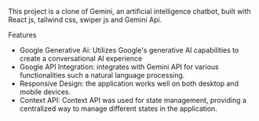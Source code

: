 This project is a clone of Gemini, an artificial intelligence chatbot, built with React js, tailwind css, swiper js and Gemini Api.

Features
- Google Generative Ai: Utilizes Google's generative AI capabilities to create a conversational AI experience
- Google API Integration: integrates with Gemini API for various functionalities such a natural language processing.
- Responsive Design: the application works well on both desktop and mobile devices.
- Context API: Context API was used for state management, providing a centralized way to manage different states in the application.